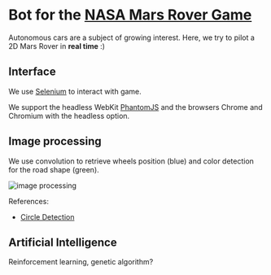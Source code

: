 # Bot for the [NASA Mars Rover Game](https://mars.nasa.gov/gamee-rover/)

Autonomous cars are a subject of growing interest. Here, we try to pilot a 2D Mars Rover in **real time** :)

## Interface

We use [Selenium](http://www.seleniumhq.org/) to interact with game.

We support the headless WebKit [PhantomJS](http://phantomjs.org/) and the browsers Chrome and Chromium with the headless option.

## Image processing

We use convolution to retrieve wheels position (blue) and color detection for the road shape (green).

![image processing](https://github.com/louisabraham/MarsRover/raw/master/screenshot.png)

References:

- [Circle Detection](http://www.cs.utah.edu/~sshankar/cs6640/project5/circle.html)

## Artificial Intelligence

Reinforcement learning, genetic algorithm?